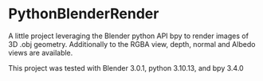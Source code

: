 # PythonBlenderRender
A little project leveraging the Blender python API bpy to render images of 3D .obj geometry. Additionally to the RGBA view, depth, normal and Albedo views are available.

This project was tested with Blender 3.0.1, python 3.10.13, and bpy 3.4.0